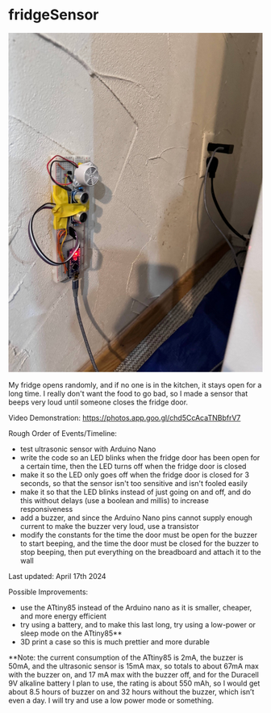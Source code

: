 # fridgeSensor
![](fridgeSensorOnWall.jpg) 


My fridge opens randomly, and if no one is in the kitchen, it stays open for a long time. I really don't want the food to go bad, so I made a sensor that beeps very loud until someone closes the fridge door. 

Video Demonstration: 
https://photos.app.goo.gl/chd5CcAcaTNBbfrV7


Rough Order of Events/Timeline: 
- test ultrasonic sensor with Arduino Nano
- write the code so an LED blinks when the fridge door has been open for a certain time, then the LED turns off when the fridge door is closed
- make it so the LED only goes off when the fridge door is closed for 3 seconds, so that the sensor isn't too sensitive and isn't fooled easily
- make it so that the LED blinks instead of just going on and off, and do this without delays (use a boolean and millis) to increase responsiveness
- add a buzzer, and since the Arduino Nano pins cannot supply enough current to make the buzzer very loud, use a transistor
- modify the constants for the time the door must be open for the buzzer to start beeping, and the time the door must be closed for the buzzer to stop beeping, then put everything on the breadboard and attach it to the wall

Last updated: 
April 17th 2024 

Possible Improvements: 
- use the ATtiny85 instead of the Arduino nano as it is smaller, cheaper, and more energy efficient
- try using a battery, and to make this last long, try using a low-power or sleep mode on the ATtiny85**
- 3D print a case so this is much prettier and more durable 

**Note: 
the current consumption of the ATtiny85 is 2mA, the buzzer is 50mA, and the ultrasonic sensor is 15mA max, so totals to about 67mA max with the buzzer on, and 17 mA max with the buzzer off, and for the Duracell 9V alkaline battery I plan to use, the rating is about 550 mAh, so I would get about 8.5 hours of buzzer on and 32 hours without the buzzer, which isn’t even a day. I will try and use a low power mode or something. 
